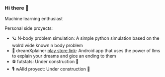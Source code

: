 ### Hi there 👋

Machine learning enthusiast

Personal side proyects:

- 🪐 N-body problem simulation: A simple python simulation based on the wolrd wide known n body problem 
- 🐑 dreamXplainer [play store link](https://play.google.com/store/apps/details?id=com.dreamxplainer&hl=es_419&gl=US): Android app that uses the power of llms to explain your dreams and gice an ending to them
- ⚽ futstats: Under construction 🚧
- 🎙️ wAIld proyect: Under construction 🚧

